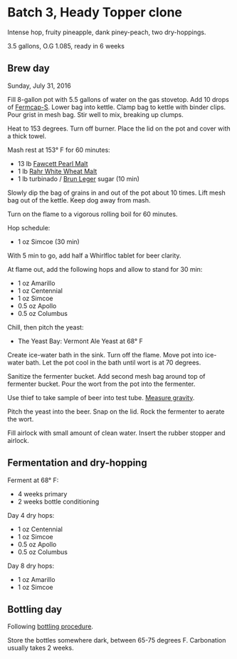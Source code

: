 # Batch 3, Heady Topper clone

Intense hop, fruity pineapple, dank piney-peach, two dry-hoppings.

3.5 gallons, O.G 1.085, ready in 6 weeks

## Brew day

Sunday, July 31, 2016

Fill 8-gallon pot with 5.5 gallons of water on the gas stovetop.
Add 10 drops of [Fermcap-S][fermcap].
Lower bag into kettle.
Clamp bag to kettle with binder clips.
Pour grist in mesh bag.
Stir well to mix, breaking up clumps.

[fermcap]: http://www.northernbrewer.com/fermcap-s-1-oz

Heat to 153 degrees.
Turn off burner.
Place the lid on the pot and cover with a thick towel.

Mash rest at 153° F for 60 minutes:

* 13 lb [Fawcett Pearl Malt][fawcett]
* 1 lb [Rahr White Wheat Malt][rahr]
* 1 lb turbinado / [Brun Leger][sugar] sugar (10 min)

[fawcett]: http://www.northernbrewer.com/thomas-fawcett-and-sons-pearl-malt
[rahr]: http://www.northernbrewer.com/rahr-white-wheat-malt
[sugar]: http://www.northernbrewer.com/brun-leger-soft-candi-sugar-1-lb

Slowly dip the bag of grains in and out of the pot about 10 times.
Lift mesh bag out of the kettle.
Keep dog away from mash.

Turn on the flame to a vigorous rolling boil for 60 minutes.

Hop schedule:

* 1 oz Simcoe (30 min)

With 5 min to go,
add half a Whirlfloc tablet for beer clarity.

At flame out, add the following hops
and allow to stand for 30 min:

* 1 oz Amarillo
* 1 oz Centennial
* 1 oz Simcoe
* 0.5 oz Apollo
* 0.5 oz Columbus

Chill, then pitch the yeast:

* The Yeast Bay: Vermont Ale Yeast at 68° F

Create ice-water bath in the sink.
Turn off the flame.
Move pot into ice-water bath.
Let the pot cool in the bath until wort is at 70 degrees.

Sanitize the fermenter bucket.
Add second mesh bag around top of fermenter bucket.
Pour the wort from the pot into the fermenter.

Use thief to take sample of beer into test tube.
[Measure gravity][gravity].

[gravity]: ../procedures.md#measure-gravity

Pitch the yeast into the beer.
Snap on the lid.
Rock the fermenter to aerate the wort.

Fill airlock with small amount of clean water.
Insert the rubber stopper and airlock.

## Fermentation and dry-hopping

Ferment at 68° F:

* 4 weeks primary
* 2 weeks bottle conditioning

Day 4 dry hops:

* 1 oz Centennial
* 1 oz Simcoe
* 0.5 oz Apollo
* 0.5 oz Columbus

Day 8 dry hops:

* 1 oz Amarillo
* 1 oz Simcoe

## Bottling day

Following [bottling procedure][bottling].

[bottling]: ../procedures.md#bottling

Store the bottles somewhere dark, between 65-75 degrees F.
Carbonation usually takes 2 weeks.
